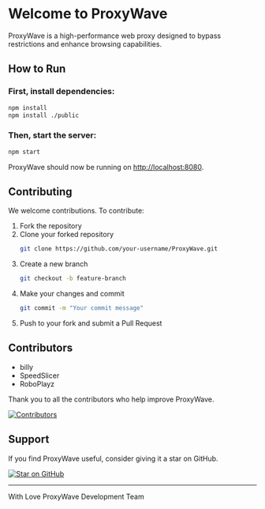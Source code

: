 # Welcome to ProxyWave

ProxyWave is a high-performance web proxy designed to bypass restrictions and enhance browsing capabilities.

## How to Run

### First, install dependencies:
```sh
npm install
npm install ./public
```

### Then, start the server:
```sh
npm start
```

ProxyWave should now be running on [http://localhost:8080](http://localhost:8080).

## Contributing
We welcome contributions. To contribute:
1. Fork the repository
2. Clone your forked repository
   ```sh
   git clone https://github.com/your-username/ProxyWave.git
   ```
3. Create a new branch
   ```sh
   git checkout -b feature-branch
   ```
4. Make your changes and commit
   ```sh
   git commit -m "Your commit message"
   ```
5. Push to your fork and submit a Pull Request

## Contributors

- billy
- SpeedSlicer
- RoboPlayz

Thank you to all the contributors who help improve ProxyWave.

[![Contributors](https://img.shields.io/github/contributors/PlanckNetwork/ProxyWave?style=for-the-badge)](https://github.com/PlanckNetwork/ProxyWave/graphs/contributors)

## Support
If you find ProxyWave useful, consider giving it a star on GitHub.

[![Star on GitHub](https://img.shields.io/github/stars/PlanckNetwork/ProxyWave?style=social)](https://github.com/PlanckNetwork/ProxyWave)

---

 With Love ProxyWave Development Team

